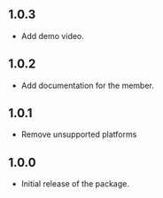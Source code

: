 ## 1.0.3

* Add demo video.

## 1.0.2

* Add documentation for the member.

## 1.0.1

* Remove unsupported platforms


## 1.0.0

* Initial release of the package.
